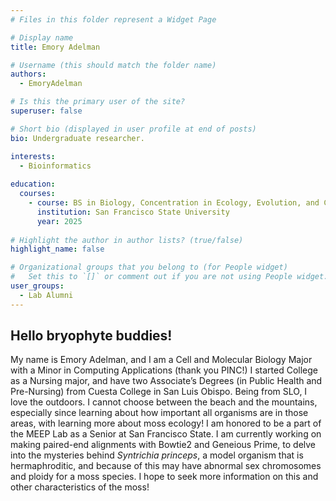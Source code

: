 ```yaml
---
# Files in this folder represent a Widget Page

# Display name
title: Emory Adelman

# Username (this should match the folder name)
authors:
  - EmoryAdelman

# Is this the primary user of the site?
superuser: false

# Short bio (displayed in user profile at end of posts)
bio: Undergraduate researcher. 

interests:
  - Bioinformatics
  
education:
  courses:
    - course: BS in Biology, Concentration in Ecology, Evolution, and Conservation
      institution: San Francisco State University
      year: 2025
      
# Highlight the author in author lists? (true/false)
highlight_name: false

# Organizational groups that you belong to (for People widget)
#   Set this to `[]` or comment out if you are not using People widget.
user_groups:
  - Lab Alumni
---
```


## Hello bryophyte buddies! 

My name is Emory Adelman, and I am a Cell and Molecular Biology Major with a Minor in Computing Applications (thank you PINC!)
I started College as a Nursing major, and have two Associate’s Degrees (in Public Health and Pre-Nursing) from Cuesta College in San Luis Obispo. 
Being from SLO, I love the outdoors. 
I cannot choose between the beach and the mountains, especially since learning about how important all organisms are in those areas, with learning more about moss ecology! 
I am honored to be a part of the MEEP Lab as a Senior at San Francisco State. 
I am currently working on making paired-end alignments with Bowtie2 and Geneious Prime, to delve into the mysteries behind *Syntrichia princeps*, a model organism that is hermaphroditic, and because of this may have abnormal sex chromosomes and ploidy for a moss species. 
I hope to seek more information on this and other characteristics of the moss! 

